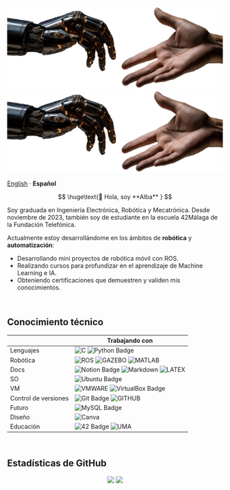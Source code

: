 <!-- IMAGEN -------------------------------------------------------------------------------------------------------------------->
<div>
    <p align="center">
        <img src="images/mano-robotica.png#gh-light-mode-only" alt="Banner (claro)" />
        <img src="images/mano-robotica.png#gh-dark-mode-only" alt="Banner (oscuro)" />
    </p>
</div>

<!-- IDIOMAS ------------------------------------------------------------------------------------------------------------------->
<div>
    <p align="left">
        <a href="/languages/README-en.md">English<a> · <b>Español</b>
    </p>
</div>

<!-- PRESENTACIÓN -------------------------------------------------------------------------------------------------------------->

$$
\huge\text{👋 Hola, soy **Alba** }
$$

Soy graduada en Ingeniería Electrónica, Robótica y Mecatrónica. Desde noviembre de 2023, también soy de estudiante en la escuela 42Málaga de la Fundación Telefónica.

Actualmente estoy desarrollándome en los ámbitos de **robótica** y **automatización**:

- Desarrollando mini proyectos de robótica móvil con ROS.
- Realizando cursos para profundizar en el aprendizaje de Machine Learning e IA.
- Obteniendo certificaciones que demuestren y validen mis conocimientos.
  
<br>

## Conocimiento técnico

|                      |  Trabajando con   |
|----------------------|-------------------|
| Lenguajes            | ![C](https://img.shields.io/badge/C-blue?style=for-the-badge&logo=c&logoColor=black&color=%23A8B9CC) ![Python Badge](https://img.shields.io/badge/PYTHON-yellow?style=for-the-badge&logo=python&logoColor=yellow&logoSize=auto&color=%233776AB)    |
| Robótica             | ![ROS](https://img.shields.io/badge/ROS-blue?style=for-the-badge&logo=ros&logoColor=white&color=%2322314E) ![GAZEBO](https://img.shields.io/badge/GAZEBO-orange?style=for-the-badge&logo=facebookgaming&logoColor=white&color=%23FB923C) ![MATLAB](https://img.shields.io/badge/MATLAB-blue?style=for-the-badge&logo=atlassian&logoColor=white&color=blue)    |
| Docs                 | ![Notion Badge](https://img.shields.io/badge/NOTION-white?style=for-the-badge&logo=notion&logoColor=black&color=%23FFFFFF) ![Markdown](https://img.shields.io/badge/markdown-%23000000.svg?style=for-the-badge&logo=markdown&logoColor=white) ![LATEX](https://img.shields.io/badge/LATEX-green?style=for-the-badge&logo=latex&logoColor=white&color=%23008080)    |
| SO                   | ![Ubuntu Badge](https://img.shields.io/badge/Ubuntu-E95420?logo=ubuntu&logoColor=fff&style=for-the-badge)    |
| VM                   | ![VMWARE](https://img.shields.io/badge/VMWARE-gray?style=for-the-badge&logo=vmware&logoColor=white&color=%23607078) ![VirtualBox Badge](https://img.shields.io/badge/VirtualBox-183A61?logo=virtualbox&logoColor=fff&style=for-the-badge)    |
| Control de versiones | ![Git Badge](https://img.shields.io/badge/Git-F05032?logo=git&logoColor=fff&style=for-the-badge)   ![GITHUB](https://img.shields.io/badge/GITHUB-black?style=for-the-badge&logo=github&logoColor=white&color=%23181717)    |
| Futuro               | ![MySQL Badge](https://img.shields.io/badge/MySQL-4479A1?logo=mysql&logoColor=fff&style=for-the-badge)    |
| Diseño               | ![Canva](https://img.shields.io/badge/Canva-%2300C4CC.svg?style=for-the-badge&logo=Canva&logoColor=white)      |
| Educación            | ![42 Badge](https://img.shields.io/badge/42-000?logo=42&logoColor=fff&style=for-the-badge) ![UMA](https://img.shields.io/badge/UMA-blue?style=for-the-badge&logoColor=white&color=%23071D49)    |

<br>

## Estadísticas de GitHub

<div>
    <p align="center">
        <img src="https://github-readme-stats.vercel.app/api?username=AMarqs&count_private=true&show_icons=true&theme=vue&title_color=9966ff&icon_color=9966ff&card_width=500px" />
        <a href="https://git.io/streak-stats">
            <img src="https://github-readme-stats.vercel.app/api/top-langs/?username=AMarqs&layout=compact&theme=transparent&text_color=000000&title_color=9966ff&card_width=400px" />
        </a>
    </p>
</div>

<!--
![GitHub stats](https://github-readme-stats.vercel.app/api?username=AMarqs&show_icons=true&theme=transparent&text_color=000000&title_color=8c4966&icon_color=8c4966)
-->

<!--
![Top Langs](https://github-readme-stats.vercel.app/api/top-langs/?username=AMarqs&theme=vue)
-->

<!--
## ▪️ GitHub Stats :octocat:
<div align="center">
![Anurag's GitHub stats](https://github-readme-stats.vercel.app/api?username=AMarqs&show_icons=true&theme=holi&rank_icon=github) 
![Top Langs](https://github-readme-stats.vercel.app/api/top-langs/?username=AMarqs&layout=compact&theme=holi)
</div>
-->
